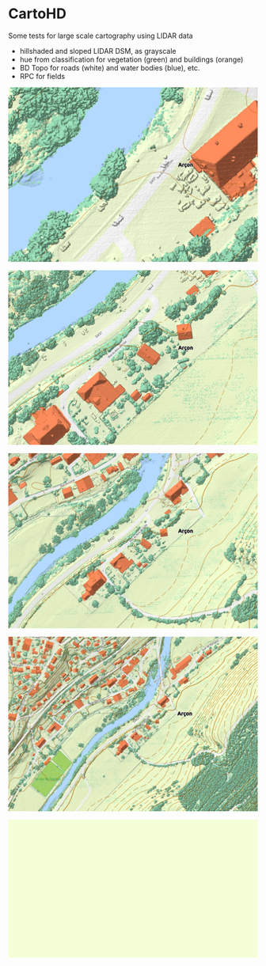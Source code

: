 # CartoHD

Some tests for large scale cartography using LIDAR data

- hillshaded and sloped LIDAR DSM, as grayscale
- hue from classification for vegetation (green) and buildings (orange)
- BD Topo for roads (white) and water bodies (blue), etc.
- RPC for fields


![map with LIDAR data](/img/arcon/arcon_375.png)

![map with LIDAR data](/img/arcon/arcon_750.png)

![map with LIDAR data](/img/arcon/arcon_1500.png)

![map with LIDAR data](/img/arcon/arcon_3000.png)


![map with LIDAR data](/img/arcon/anim.gif)
